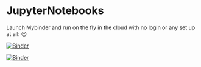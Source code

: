 # JupyterNotebooks


Launch Mybinder and run on the fly in the cloud with no login or any set up at all:  :heart_eyes:   

[![Binder](https://mybinder.org/badge.svg)](https://mybinder.org/v2/gh/WSWCWaterDataExchange/JupyterNotebooks/master)

[![Binder](https://mybinder.org/badge.svg)](https://mybinder.org/v2/gh/WSWCWaterDataExchange/JupyterNotebooks/master/plotAllocations_indexedSearch.ipynb)

